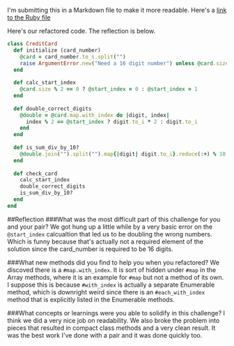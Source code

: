 I'm submitting this in a Markdown file to make it more readable.  Here's a [link to the Ruby file](https://github.com/JonClayton/phase-0/blob/master/week-6/validate-credit-card/my_solution.rb)

Here's our refactored code.  The reflection is below.
```ruby
class CreditCard
  def initialize (card_number)
    @card = card_number.to_s.split("")
    raise ArgumentError.new("Need a 16 digit number") unless @card.size == 16
  end
    
  def calc_start_index
    @card.size % 2 == 0 ? @start_index = 0 : @start_index = 1
  end
  
  def double_correct_digits
    @double = @card.map.with_index do |digit, index|
      index % 2 == @start_index ? digit.to_i * 2 : digit.to_i
    end
  end
  
  def is_sum_div_by_10?
    @double.join("").split("").map{|digit| digit.to_i}.reduce(:+) % 10 == 0
  end
  
  def check_card
    calc_start_index
    double_correct_digits
    is_sum_div_by_10?
  end  
end
```
##Reflection
###What was the most difficult part of this challenge for you and your pair?
We got hung up a little while by a very basic error on the `@start_index` calcualtion that led us to be doubling the wrong numbers. Which is funny because that's actually not a required element of the solution since the card_number is required to be 16 digits.

###What new methods did you find to help you when you refactored?
We discoved there is a `#map.with_index`. It is sort of hidden under `#map` in the Array methods, where it is an example for `#map` but not a method of its own. I suppose this is because `#with_index` is actually a separate Enumerable method, which is downright weird since there is an `#each_with_index` method that is explicitly listed in the Enumerable methods. 

###What concepts or learnings were you able to solidify in this challenge?
I think we did a very nice job on readability.  We also broke the problem into pieces that resulted in compact class methods and a very clean result. It was the best work I've done with a pair and it was done quickly too.
